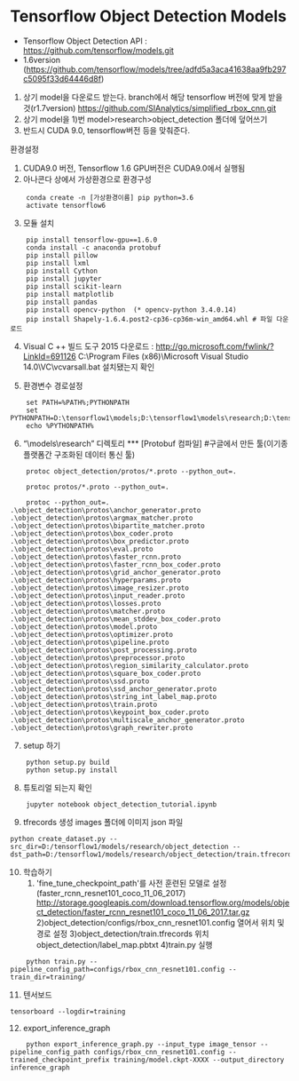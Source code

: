 # Tensorflow Object Detection Models

 - Tensorflow Object Detection API : https://github.com/tensorflow/models.git
  - 1.6version (https://github.com/tensorflow/models/tree/adfd5a3aca41638aa9fb297c5095f33d64446d8f)
 1) 상기 model을 다운로드 받는다. branch에서 해당 tensorflow 버전에 맞게 받을 것(r1.7version)
 https://github.com/SIAnalytics/simplified_rbox_cnn.git 
 2) 상기 model을 1)번 model>research>object_detection 폴더에 덮어쓰기
 3) 반드시 CUDA 9.0, tensorflow버전 등을 맞춰준다.
 
환경설정
1. CUDA9.0 버전,  Tensorflow 1.6 GPU버전은 CUDA9.0에서 실행됨
2. 아나콘다 상에서 가상환경으로 환경구성
```
	conda create -n [가상환경이름] pip python=3.6
	activate tensorflow6
```
3. 모듈 설치
```
	pip install tensorflow-gpu==1.6.0
	conda install -c anaconda protobuf
	pip install pillow
	pip install lxml
	pip install Cython
	pip install jupyter
	pip install scikit-learn
	pip install matplotlib
	pip install pandas
	pip install opencv-python  (* opencv-python 3.4.0.14)
	pip install Shapely-1.6.4.post2-cp36-cp36m-win_amd64.whl # 파일 다운로드
```	
4. Visual C ++ 빌드 도구 2015 다운로드 : http://go.microsoft.com/fwlink/?LinkId=691126
	C:\Program Files (x86)\Microsoft Visual Studio 14.0\VC\vcvarsall.bat 설치됐는지 확인

5. 환경변수 경로설정
```
	set PATH=%PATH%;PYTHONPATH
	set PYTHONPATH=D:\tensorflow1\models;D:\tensorflow1\models\research;D:\tensorflow1\models\research\slim;D:\tensorflow1\models\research\object_detection;D:\tensorflow1\models\research\object_detection\slim
	echo %PYTHONPATH%
```
6. “\models\research” 디렉토리  *** [Protobuf 컴파일] #구글에서 만든 툴(이기종 플랫폼간 구조화된 데이터 통신 툴)
```
	protoc object_detection/protos/*.proto --python_out=.

	protoc protos/*.proto --python_out=.

	protoc --python_out=. .\object_detection\protos\anchor_generator.proto .\object_detection\protos\argmax_matcher.proto .\object_detection\protos\bipartite_matcher.proto .\object_detection\protos\box_coder.proto .\object_detection\protos\box_predictor.proto .\object_detection\protos\eval.proto .\object_detection\protos\faster_rcnn.proto .\object_detection\protos\faster_rcnn_box_coder.proto .\object_detection\protos\grid_anchor_generator.proto .\object_detection\protos\hyperparams.proto .\object_detection\protos\image_resizer.proto .\object_detection\protos\input_reader.proto .\object_detection\protos\losses.proto .\object_detection\protos\matcher.proto .\object_detection\protos\mean_stddev_box_coder.proto .\object_detection\protos\model.proto .\object_detection\protos\optimizer.proto .\object_detection\protos\pipeline.proto .\object_detection\protos\post_processing.proto .\object_detection\protos\preprocessor.proto .\object_detection\protos\region_similarity_calculator.proto .\object_detection\protos\square_box_coder.proto .\object_detection\protos\ssd.proto .\object_detection\protos\ssd_anchor_generator.proto .\object_detection\protos\string_int_label_map.proto .\object_detection\protos\train.proto .\object_detection\protos\keypoint_box_coder.proto .\object_detection\protos\multiscale_anchor_generator.proto .\object_detection\protos\graph_rewriter.proto
```
7. setup 하기
```
	python setup.py build
	python setup.py install
```
8. 튜토리얼 되는지 확인
```
	jupyter notebook object_detection_tutorial.ipynb
```
9. tfrecords 생성
	images 폴더에 이미지
	json 파일
```
python create_dataset.py --src_dir=D:/tensorflow1/models/research/object_detection --dst_path=D:/tensorflow1/models/research/object_detection/train.tfrecords
```
10. 학습하기
	1) 'fine_tune_checkpoint_path'를 사전 훈련된 모델로 설정 (faster_rcnn_resnet101_coco_11_06_2017)
	http://storage.googleapis.com/download.tensorflow.org/models/object_detection/faster_rcnn_resnet101_coco_11_06_2017.tar.gz
	2)object_detection/configs/rbox_cnn_resnet101.config 열어서 위치 및 경로 설정
	3)object_detection/train.tfrecords 위치
	object_detection/label_map.pbtxt
	4)train.py 실행
```
	python train.py --pipeline_config_path=configs/rbox_cnn_resnet101.config --train_dir=training/
```
11. 텐서보드
```
tensorboard --logdir=training
```
12. export_inference_graph
```
	python export_inference_graph.py --input_type image_tensor --pipeline_config_path configs/rbox_cnn_resnet101.config --trained_checkpoint_prefix training/model.ckpt-XXXX --output_directory inference_graph
```
